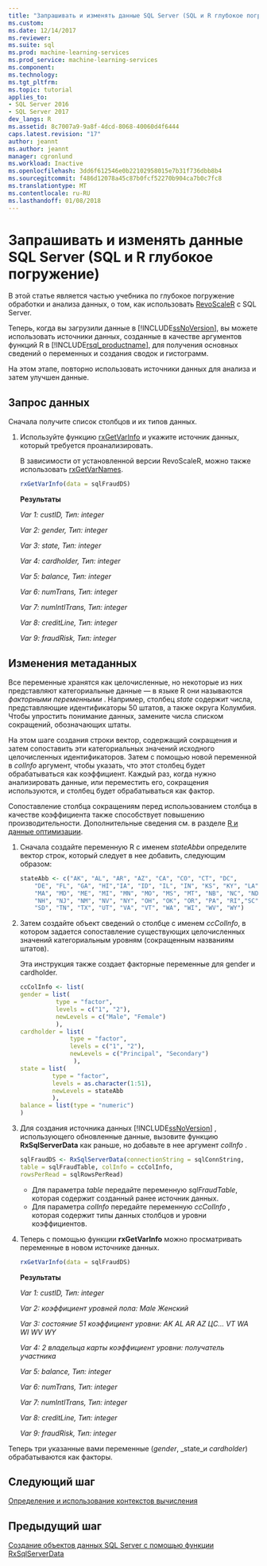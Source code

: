 ```yaml
---
title: "Запрашивать и изменять данные SQL Server (SQL и R глубокое погружение) | Документы Microsoft"
ms.custom: 
ms.date: 12/14/2017
ms.reviewer: 
ms.suite: sql
ms.prod: machine-learning-services
ms.prod_service: machine-learning-services
ms.component: 
ms.technology: 
ms.tgt_pltfrm: 
ms.topic: tutorial
applies_to:
- SQL Server 2016
- SQL Server 2017
dev_langs: R
ms.assetid: 8c7007a9-9a8f-4dcd-8068-40060d4f6444
caps.latest.revision: "17"
author: jeannt
ms.author: jeannt
manager: cgronlund
ms.workload: Inactive
ms.openlocfilehash: 3dd6f612546e0b22102958015e7b31f736dbb8b4
ms.sourcegitcommit: f486d12078a45c87b0fcf52270b904ca7b0c7fc8
ms.translationtype: MT
ms.contentlocale: ru-RU
ms.lasthandoff: 01/08/2018
---
```

# <a name="query-and-modify-the-sql-server-data-sql-and-r-deep-dive"></a>Запрашивать и изменять данные SQL Server (SQL и R глубокое погружение)

В этой статье является частью учебника по глубокое погружение обработки и анализа данных, о том, как использовать [RevoScaleR](https://docs.microsoft.com/machine-learning-server/r-reference/revoscaler/revoscaler) с SQL Server.

Теперь, когда вы загрузили данные в [!INCLUDE[ssNoVersion](../../includes/ssnoversion-md.md)], вы можете использовать источники данных, созданные в качестве аргументов функций R в [!INCLUDE[rsql_productname](../../includes/rsql-productname-md.md)], для получения основных сведений о переменных и создания сводок и гистограмм.

На этом этапе, повторно использовать источники данных для анализа и затем улучшен данные.

## <a name="query-the-data"></a>Запрос данных

Сначала получите список столбцов и их типов данных.

1.  Используйте функцию [rxGetVarInfo](https://docs.microsoft.com/machine-learning-server/r-reference/revoscaler/rxgetvarinfoxdf) и укажите источник данных, который требуется проанализировать.

    В зависимости от установленной версии RevoScaleR, можно также использовать [rxGetVarNames](https://docs.microsoft.com/machine-learning-server/r-reference/revoscaler/rxgetvarnames). 
  
    ```R
    rxGetVarInfo(data = sqlFraudDS)
    ```

    **Результаты**
    
    *Var 1: custID, Тип: integer*
    
    *Var 2: gender, Тип: integer*
    
    *Var 3: state, Тип: integer*
    
    *Var 4: cardholder, Тип: integer*
    
    *Var 5: balance, Тип: integer*
    
    *Var 6: numTrans, Тип: integer*
    
    *Var 7: numIntlTrans, Тип: integer*
    
    *Var 8: creditLine, Тип: integer*
    
    *Var 9: fraudRisk, Тип: integer*


## <a name="modify-metadata"></a>Изменения метаданных

Все переменные хранятся как целочисленные, но некоторые из них представляют категориальные данные — в языке R они называются *факторными переменными* . Например, столбец *state* содержит числа, представляющие идентификаторы 50 штатов, а также округа Колумбия.  Чтобы упростить понимание данных, замените числа списком сокращений, обозначающих штаты.

На этом шаге создания строки вектор, содержащий сокращения и затем сопоставить эти категориальных значений исходного целочисленных идентификаторов. Затем с помощью новой переменной в *colInfo* аргумент, чтобы указать, что этот столбец будет обрабатываться как коэффициент. Каждый раз, когда нужно анализировать данные, или переместить его, сокращения используются, и столбец будет обрабатываться как фактор.

Сопоставление столбца сокращениям перед использованием столбца в качестве коэффициента также способствует повышению производительности. Дополнительные сведения см. в разделе [R и данные оптимизации](..\r\r-and-data-optimization-r-services.md).

1. Сначала создайте переменную R с именем *stateAbb*и определите вектор строк, который следует в нее добавить, следующим образом:
  
    ```R
    stateAbb <- c("AK", "AL", "AR", "AZ", "CA", "CO", "CT", "DC",
        "DE", "FL", "GA", "HI","IA", "ID", "IL", "IN", "KS", "KY", "LA",
        "MA", "MD", "ME", "MI", "MN", "MO", "MS", "MT", "NB", "NC", "ND",
        "NH", "NJ", "NM", "NV", "NY", "OH", "OK", "OR", "PA", "RI","SC",
        "SD", "TN", "TX", "UT", "VA", "VT", "WA", "WI", "WV", "WY")
    ```

2. Затем создайте объект сведений о столбце с именем *ccColInfo*, в котором задается сопоставление существующих целочисленных значений категориальным уровням (сокращенным названиям штатов).
  
    Эта инструкция также создает факторные переменные для gender и cardholder.
  
    ```R
    ccColInfo <- list(
    gender = list(
              type = "factor",
              levels = c("1", "2"),
              newLevels = c("Male", "Female")
              ),
    cardholder = list(
                  type = "factor",
                  levels = c("1", "2"),
                  newLevels = c("Principal", "Secondary")
                   ),
    state = list(
             type = "factor",
             levels = as.character(1:51),
             newLevels = stateAbb
             ),
    balance = list(type = "numeric")
    )
    ```
  
3. Для создания источника данных [!INCLUDE[ssNoVersion](../../includes/ssnoversion-md.md)] , использующего обновленные данные, вызовите функцию **RxSqlServerData** как раньше, но добавьте в нее аргумент *colInfo* .
  
    ```R
    sqlFraudDS <- RxSqlServerData(connectionString = sqlConnString,
    table = sqlFraudTable, colInfo = ccColInfo,
    rowsPerRead = sqlRowsPerRead)
    ```
  
    - Для параметра *table* передайте переменную *sqlFraudTable*, которая содержит созданный ранее источник данных.
    - Для параметра *colInfo* передайте переменную *ccColInfo* , которая содержит типы данных столбцов и уровни коэффициентов.

4.  Теперь с помощью функции **rxGetVarInfo** можно просматривать переменные в новом источнике данных.
  
    ```R
    rxGetVarInfo(data = sqlFraudDS)
    ```

    **Результаты**
    
    *Var 1: custID, Тип: integer*
    
    *Var 2: коэффициент уровней пола: Male Женский*
    
    *Var 3: состояние 51 коэффициент уровни: AK AL AR AZ ЦС... VT WA WI WV WY*
    
    *Var 4: 2 владельца карты коэффициент уровни: получатель участника*
    
    *Var 5: balance, Тип: integer*
    
    *Var 6: numTrans, Тип: integer*
    
    *Var 7: numIntlTrans, Тип: integer*
    
    *Var 8: creditLine, Тип: integer*
    
    *Var 9: fraudRisk, Тип: integer*

Теперь три указанные вами переменные (_gender_, _state_и _cardholder_) обрабатываются как факторы.

## <a name="next-step"></a>Следующий шаг

[Определение и использование контекстов вычисления](../../advanced-analytics/tutorials/deepdive-define-and-use-compute-contexts.md)

## <a name="previous-step"></a>Предыдущий шаг

[Создание объектов данных SQL Server с помощью функции RxSqlServerData](../../advanced-analytics/tutorials/deepdive-create-sql-server-data-objects-using-rxsqlserverdata.md)
